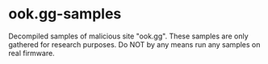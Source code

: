 # ook.gg-samples
Decompiled samples of malicious site "ook.gg". These samples are only gathered for research purposes. Do NOT by any means run any samples on real firmware.
